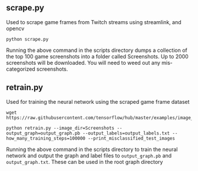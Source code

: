 ## scrape.py

Used to scrape game frames from Twitch streams using streamlink, and opencv

```
python scrape.py
```

Running the above command in the scripts directory dumps a collection of the top 100 game screenshots into a folder called Screenshots. Up to 2000 screenshots will be downloaded. You will need to weed out any mis-categorized screenshots.

## retrain.py

Used for training the neural network using the scraped game frame dataset

```
wget https://raw.githubusercontent.com/tensorflow/hub/master/examples/image_retraining/retrain.py

python retrain.py --image_dir=Screenshots --output_graph=output_graph.pb --output_labels=output_labels.txt --how_many_training_steps=100000 --print_misclassified_test_images
```

Running the above command in the scripts directory to train the neural network and output the graph and label files to `output_graph.pb` and `output_graph.txt`. These can be used in the root graph directory 